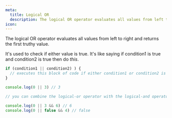 ```yaml
---
meta:
  title: Logical OR
  description: The logical OR operator evaluates all values from left to right and returns the first truthy value.
icon:
---
```


The logical OR operator evaluates all values from left to right and
returns the first truthy value.

It's used to check if either value is true. It's like saying if
condition1 is true and condition2 is true then do _this_.

```javascript
if (condition1 || condition2) ) {
  // executes this block of code if either condition1 or condition2 is true
}

console.log(0 || 3) // 3

// you can combine the logical-or operator with the logical-and operator

console.log(0 || 3 && 6) // 6
console.log(0 || false && 4) // false
```
